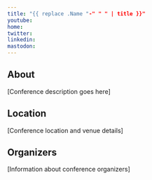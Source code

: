 ```yaml
---
title: "{{ replace .Name "-" " " | title }}"
youtube: 
home: 
twitter: 
linkedin: 
mastodon: 
---
```


## About

[Conference description goes here]

## Location

[Conference location and venue details]

## Organizers

[Information about conference organizers] 